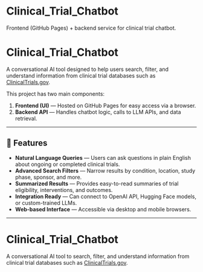 # Clinical_Trial_Chatbot
Frontend (GitHub Pages) + backend service for clinical trial chatbot.
# Clinical_Trial_Chatbot

A conversational AI tool designed to help users search, filter, and understand information from clinical trial databases such as [ClinicalTrials.gov](https://clinicaltrials.gov/).

This project has two main components:
1. **Frontend (UI)** — Hosted on GitHub Pages for easy access via a browser.
2. **Backend API** — Handles chatbot logic, calls to LLM APIs, and data retrieval.

---

## 🚀 Features
- **Natural Language Queries** — Users can ask questions in plain English about ongoing or completed clinical trials.
- **Advanced Search Filters** — Narrow results by condition, location, study phase, sponsor, and more.
- **Summarized Results** — Provides easy-to-read summaries of trial eligibility, interventions, and outcomes.
- **Integration Ready** — Can connect to OpenAI API, Hugging Face models, or custom-trained LLMs.
- **Web-based Interface** — Accessible via desktop and mobile browsers.

---


# Clinical_Trial_Chatbot

A conversational AI tool to search, filter, and understand information from clinical trial databases such as [ClinicalTrials.gov](https://clinicaltrials.gov/).

